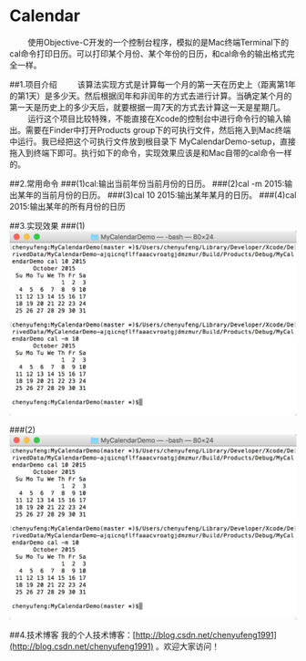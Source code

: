 # Calendar
&emsp;&emsp;&nbsp;使用Objective-C开发的一个控制台程序，模拟的是Mac终端Terminal下的cal命令打印日历。可以打印某个月份、某个年份的日历，和cal命令的输出格式完全一样。

##1.项目介绍
&emsp;&emsp;&nbsp;该算法实现方式是计算每一个月的第一天在历史上（距离第1年的第1天）是多少天。然后根据闰年和非闰年的方式去进行计算。当确定某个月的第一天是历史上的多少天后，就要根据一周7天的方式去计算这一天是星期几。</br>
&emsp;&emsp;&nbsp;运行这个项目比较特殊，不能直接在Xcode的控制台中进行命令行的输入输出。需要在Finder中打开Products group下的可执行文件，然后拖入到Mac终端中运行。我已经把这个可执行文件放到根目录下 MyCalendarDemo-setup，直接拖入到终端下即可。执行如下的命令，实现效果应该是和Mac自带的cal命令一样的。

##2.常用命令
###(1)cal:输出当前年份当前月份的日历。
###(2)cal -m 2015:输出某年的当前月份的日历。
###(3)cal 10 2015:输出某年某月的日历。
###(4)cal 2015:输出某年的所有月份的日历



##3.实现效果
###(1)
![Alt text](https://github.com/chenyufeng1991/Calendar/raw/master/Screenshots/1.png)

###(2)
![Alt text](https://github.com/chenyufeng1991/Calendar/raw/master/Screenshots/1.png)


##4.技术博客
我的个人技术博客：[http://blog.csdn.net/chenyufeng1991](http://blog.csdn.net/chenyufeng1991) 。欢迎大家访问！